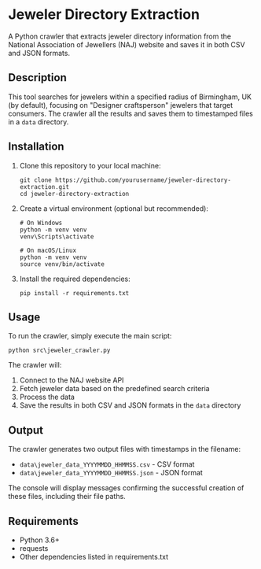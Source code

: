# Jeweler Directory Extraction

A Python crawler that extracts jeweler directory information from the National Association of Jewellers (NAJ) website and saves it in both CSV and JSON formats.

## Description

This tool searches for jewelers within a specified radius of Birmingham, UK (by default), focusing on "Designer craftsperson" jewelers that target consumers. The crawler all the results and saves them to timestamped files in a `data` directory.

## Installation

1. Clone this repository to your local machine:
   ```
   git clone https://github.com/yourusername/jeweler-directory-extraction.git
   cd jeweler-directory-extraction
   ```

2. Create a virtual environment (optional but recommended):
   ```
   # On Windows
   python -m venv venv
   venv\Scripts\activate

   # On macOS/Linux
   python -m venv venv
   source venv/bin/activate
   ```

3. Install the required dependencies:
   ```
   pip install -r requirements.txt
   ```

## Usage

To run the crawler, simply execute the main script:

```
python src\jeweler_crawler.py
```

The crawler will:
1. Connect to the NAJ website API
2. Fetch jeweler data based on the predefined search criteria
3. Process the data
4. Save the results in both CSV and JSON formats in the `data` directory

## Output

The crawler generates two output files with timestamps in the filename:
- `data\jeweler_data_YYYYMMDD_HHMMSS.csv` - CSV format
- `data\jeweler_data_YYYYMMDD_HHMMSS.json` - JSON format

The console will display messages confirming the successful creation of these files, including their file paths.

## Requirements

- Python 3.6+
- requests
- Other dependencies listed in requirements.txt
